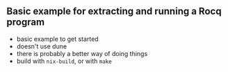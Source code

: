 Basic example for extracting and running a Rocq program
-------------------

- basic example to get started
- doesn't use dune
- there is probably a better way of doing things
- build with `nix-build`, or with `make`
